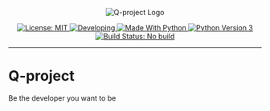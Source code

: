 <p align="center">
    <img src="https://raw.githubusercontent.com/HBinhCT/Q-project/master/logo.png" alt="Q-project Logo"/>
</p>
<p align="center">
    <a href="https://opensource.org/licenses/MIT" rel="nofollow">
        <img src="https://img.shields.io/badge/license-MIT-green.svg" alt="License: MIT"/>
    </a>
    <a href="https://github.com/HBinhCT/Q-project/graphs/commit-activity">
        <img src="https://img.shields.io/badge/developing-true-green.svg" alt="Developing"/>
    </a>
    <a href="https://www.python.org/" rel="nofollow">
        <img src="https://img.shields.io/badge/made%20with-python-blue.svg" alt="Made With Python"/>
    </a>
    <a href="https://docs.python.org/3/" rel="nofollow">
        <img src="https://img.shields.io/badge/python-v3-blue.svg?logo=Python&logoColor=white" alt="Python Version 3"/>
    </a>
    <a href="https://github.com/HBinhCT/Q-project">
        <img src="https://img.shields.io/badge/build-no%20build-lightgray.svg" alt="Build Status: No build"/>
    </a>
</p>

___

# Q-project
Be the developer you want to be
